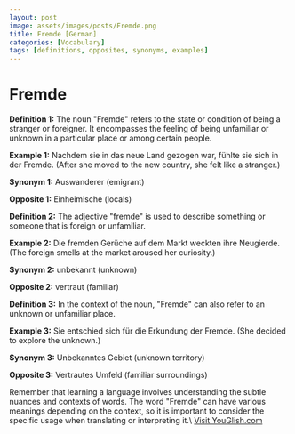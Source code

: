 ```yaml
---
layout: post
image: assets/images/posts/Fremde.png
title: Fremde [German]
categories: [Vocabulary]
tags: [definitions, opposites, synonyms, examples]
---
```


# Fremde

**Definition 1:** The noun "Fremde" refers to the state or condition of being a stranger or foreigner. It encompasses the feeling of being unfamiliar or unknown in a particular place or among certain people.

**Example 1:** Nachdem sie in das neue Land gezogen war, fühlte sie sich in der Fremde. (After she moved to the new country, she felt like a stranger.)

**Synonym 1:** Auswanderer (emigrant)

**Opposite 1:** Einheimische (locals)

**Definition 2:** The adjective "fremde" is used to describe something or someone that is foreign or unfamiliar.

**Example 2:** Die fremden Gerüche auf dem Markt weckten ihre Neugierde. (The foreign smells at the market aroused her curiosity.)

**Synonym 2:** unbekannt (unknown)

**Opposite 2:** vertraut (familiar)

**Definition 3:** In the context of the noun, "Fremde" can also refer to an unknown or unfamiliar place.

**Example 3:** Sie entschied sich für die Erkundung der Fremde. (She decided to explore the unknown.)

**Synonym 3:** Unbekanntes Gebiet (unknown territory)

**Opposite 3:** Vertrautes Umfeld (familiar surroundings)

Remember that learning a language involves understanding the subtle nuances and contexts of words. The word "Fremde" can have various meanings depending on the context, so it is important to consider the specific usage when translating or interpreting it.\ <a id="yg-widget-0" class="youglish-widget" data-query="Fremde" data-lang="german" data-components="8412" data-auto-start="0" data-bkg-color="theme_light" data-title="How%20to%20pronounce%20Fremde%20in%20German"  rel="nofollow" href="https://youglish.com">Visit YouGlish.com</a><script async src="https://youglish.com/public/emb/widget.js" charset="utf-8"></script>